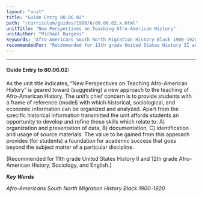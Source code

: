 ```yaml
---
layout: "unit"
title: "Guide Entry 80.06.02"
path: "/curriculum/guides/1980/6/80.06.02.x.html"
unitTitle: "New Perspectives on Teaching Afro-American History"
unitAuthor: "Michael Burgess"
keywords: "Afro-Americans South North Migration History Black 1900-1920"
recommendedFor: "Recommended for 11th grade United States History II and 12th grade Afro-American History, Sociology, and English."
---
```

<body>
<hr/>
 <h4>
  Guide Entry to 80.06.02:
 </h4>
 As the unit title indicates, “New Perspectives on Teaching Afro-American History” is geared toward (suggesting) a new approach to the teaching of Afro-American History.  The unit’s chief concern is to provide students with a frame of reference (model) with which historical, sociological, and economic information can be organized and analyzed.  Apart from the specific historical information transmitted the unit affords students an opportunity to develop and refine those skills which relate to: A) organization and presentation of data, B) documentation, C) identification and usage of source materials.  The value to be gained from this approach provides (for students) a foundation for academic success that goes beyond the subject matter of a particular discipline.
 <p>
  (Recommended for 11th grade United States History II and 12th grade Afro-American History, Sociology, and English.)
 </p>
<p>
  <b>
   <i>
    Key Words
   </i>
  </b>
  <br/>
 </p>
 <p>
  <i>
   Afro-Americans South North Migration History Black 1900-1920
  </i>
 </p>

</body>